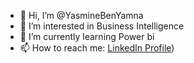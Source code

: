 - 👋 Hi, I’m @YasmineBenYamna
- 👀 I’m interested in Business Intelligence
- 🌱 I’m currently learning Power bi 
- 📫 How to reach me: [LinkedIn Profile](https://www.linkedin.com/in/yasmine-ben-yamna-a71246247/))





<!---
YasmineBenYamna/YasmineBenYamna is a ✨ special ✨ repository because its `README.md` (this file) appears on your GitHub profile.
You can click the Preview link to take a look at your changes.
--->

